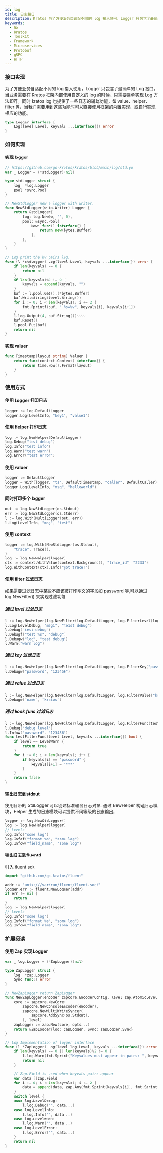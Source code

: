 ```yaml
---
id: log
title: 日志接口
description: Kratos 为了方便业务自适配不同的 log 接入使用，Logger 只包含了最简单的 Log 接口。当业务需要在 kratos 框架内部使用自定义的 log 的时候，只需要简单实现 Log 方法即可
keywords:
  - Go
  - Kratos
  - Toolkit
  - Framework
  - Microservices
  - Protobuf
  - gRPC
  - HTTP
---
```


### 接口实现 

为了方便业务自适配不同的 log 接入使用，Logger 只包含了最简单的 Log 接口。当业务需要在 Kratos 框架内部使用自定义的 log  的时候，只需要简单实现 Log 方法即可。同时 kratos log 也提供了一些日志的辅助功能，如 value、helper、 filter 等，当我们需要用到这些功能时可以直接使用框架的内置实现，或自行实现相应的功能。

```go
type Logger interface {
	Log(level Level, keyvals ...interface{}) error
}
```
### 如何实现

#### 实现 logger
```go
// https://github.com/go-kratos/kratos/blob/main/log/std.go
var _ Logger = (*stdLogger)(nil)

type stdLogger struct {
	log  *log.Logger
	pool *sync.Pool
}

// NewStdLogger new a logger with writer.
func NewStdLogger(w io.Writer) Logger {
	return &stdLogger{
		log: log.New(w, "", 0),
		pool: &sync.Pool{
			New: func() interface{} {
				return new(bytes.Buffer)
			},
		},
	}
}

// Log print the kv pairs log.
func (l *stdLogger) Log(level Level, keyvals ...interface{}) error {
	if len(keyvals) == 0 {
		return nil
	}
	if len(keyvals)%2 != 0 {
		keyvals = append(keyvals, "")
	}
	buf := l.pool.Get().(*bytes.Buffer)
	buf.WriteString(level.String())
	for i := 0; i < len(keyvals); i += 2 {
		fmt.Fprintf(buf, " %s=%v", keyvals[i], keyvals[i+1])
	}
	l.log.Output(4, buf.String())~~~~
	buf.Reset()
	l.pool.Put(buf)
	return nil
}
```
#### 实现 valuer
```go
func Timestamp(layout string) Valuer {
	return func(context.Context) interface{} {
		return time.Now().Format(layout)
	}
}
```
### 使用方式

#### 使用 Logger 打印日志
```go
logger := log.DefaultLogger
logger.Log(LevelInfo, "key1", "value1")
```
#### 使用 Helper 打印日志
```go
log := log.NewHelper(DefaultLogger)
log.Debug("test debug")
log.Info("test info")
log.Warn("test warn")
log.Error("test error")
```
#### 使用 valuer
```go
logger := DefaultLogger
logger = With(logger, "ts", DefaultTimestamp, "caller", DefaultCaller)
logger.Log(LevelInfo, "msg", "helloworld")
```
#### 同时打印多个 logger
```go
out := log.NewStdLogger(os.Stdout)
err := log.NewStdLogger(os.Stderr)
l := log.With(MultiLogger(out, err))
l.Log(LevelInfo, "msg", "test")
```
#### 使用 context
```go
logger := log.With(NewStdLogger(os.Stdout),
	"trace", Trace(),
)
log := log.NewHelper(logger)
ctx := context.WithValue(context.Background(), "trace_id", "2233")
log.WithContext(ctx).Info("got trace!")
```

#### 使用 filter 过滤日志

如果需要过滤日志中某些不应该被打印明文的字段如 password 等,可以通过 log.NewFilter() 来实现过滤功能

##### 通过 level 过滤日志

```go
l := log.NewHelper(log.NewFilter(log.DefaultLogger, log.FilterLevel(log.LevelWarn)))
l.Log(LevelDebug, "msg1", "te1st debug")
l.Debug("test debug")
l.Debugf("test %s", "debug")
l.Debugw("log", "test debug")
l.Warn("warn log")
```
##### 通过 key 过滤日志

```go
l := log.NewHelper(log.NewFilter(log.DefaultLogger, log.FilterKey("password")))
l.Debugw("password", "123456")
```

##### 通过 value 过滤日志

```go
l := log.NewHelper(log.NewFilter(log.DefaultLogger, log.FilterValue("kratos")))
l.Debugw("name", "kratos")
```

##### 通过 hook func 过滤日志

```go
l := log.NewHelper(log.NewFilter(log.DefaultLogger, log.FilterFunc(testFilterFunc)))
l.Debug("debug level")
l.Infow("password", "123456")
func testFilterFunc(level Level, keyvals ...interface{}) bool {
	if level == LevelWarn {
		return true
	}
	for i := 0; i < len(keyvals); i++ {
		if keyvals[i] == "password" {
			keyvals[i+1] = "***"
		}
	}
	return false
}
```

#### 输出日志到stdout

使用自带的 StdLogger 可以创建标准输出日志对象. 通过 NewHelper 构造日志模块，Helper 生成的日志模块可以提供不同等级的日志输出。

```go
logger := log.NewStdLogger()
log := log.NewHelper(logger)
// Levels
log.Info("some log")
log.Infof("format %s", "some log")
log.Infow("field_name", "some log")
```

#### 输出日志到fluentd

引入 fluent sdk

```go
import "github.com/go-kratos/fluent"

addr := "unix:///var/run/fluent/fluent.sock"
logger,err := fluent.NewLogger(addr)
if err != nil {
    return 
}
log := log.NewHelper(logger)
// Levels
log.Info("some log")
log.Infof("format %s", "some log")
log.Infow("field_name", "some log")
```
### 扩展阅读
#### 使用 Zap 实现 Logger
```go
var _ log.Logger = (*ZapLogger)(nil)

type ZapLogger struct {
	log  *zap.Logger
	Sync func() error
}

// NewZapLogger return ZapLogger
func NewZapLogger(encoder zapcore.EncoderConfig, level zap.AtomicLevel, opts ...zap.Option) *ZapLogger {
	core := zapcore.NewCore(
		zapcore.NewConsoleEncoder(encoder),
		zapcore.NewMultiWriteSyncer(
			zapcore.AddSync(os.Stdout),
		), level)
	zapLogger := zap.New(core, opts...)
	return &ZapLogger{log: zapLogger, Sync: zapLogger.Sync}
}

// Log Implementation of logger interface
func (l *ZapLogger) Log(level log.Level, keyvals ...interface{}) error {
	if len(keyvals) == 0 || len(keyvals)%2 != 0 {
		l.log.Warn(fmt.Sprint("Keyvalues must appear in pairs: ", keyvals))
		return nil
	}

	// Zap.Field is used when keyvals pairs appear
	var data []zap.Field
	for i := 0; i < len(keyvals); i += 2 {
		data = append(data, zap.Any(fmt.Sprint(keyvals[i]), fmt.Sprint(keyvals[i+1])))
	}
	switch level {
	case log.LevelDebug:
		l.log.Debug("", data...)
	case log.LevelInfo:
		l.log.Info("", data...)
	case log.LevelWarn:
		l.log.Warn("", data...)
	case log.LevelError:
		l.log.Error("", data...)
	}
	return nil
}
```
